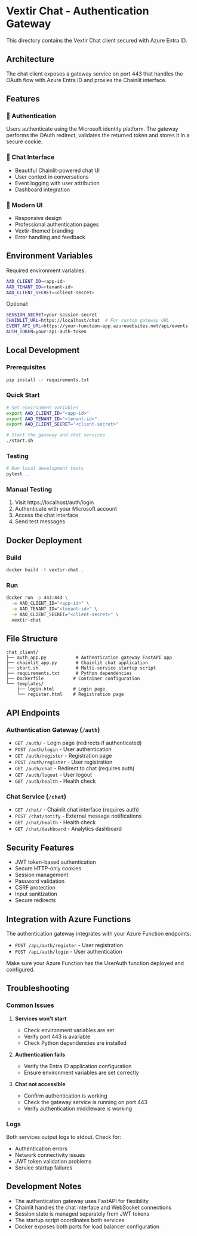 # Vextir Chat - Authentication Gateway

This directory contains the Vextir Chat client secured with Azure Entra ID.

## Architecture

The chat client exposes a gateway service on port 443 that handles the OAuth
flow with Azure Entra ID and proxies the Chainlit interface.

## Features

### 🔐 Authentication
Users authenticate using the Microsoft identity platform. The gateway performs
the OAuth redirect, validates the returned token and stores it in a secure
cookie.

### 💬 Chat Interface
- Beautiful Chainlit-powered chat UI
- User context in conversations
- Event logging with user attribution
- Dashboard integration

### 🎨 Modern UI
- Responsive design
- Professional authentication pages
- Vextir-themed branding
- Error handling and feedback

## Environment Variables

Required environment variables:
```bash
AAD_CLIENT_ID=<app-id>
AAD_TENANT_ID=<tenant-id>
AAD_CLIENT_SECRET=<client-secret>
```

Optional:
```bash
SESSION_SECRET=your-session-secret
CHAINLIT_URL=https://localhost/chat  # For custom gateway URL
EVENT_API_URL=https://your-function-app.azurewebsites.net/api/events
AUTH_TOKEN=your-api-auth-token
```

## Local Development

### Prerequisites
```bash
pip install -r requirements.txt
```

### Quick Start
```bash
# Set environment variables
export AAD_CLIENT_ID="<app-id>"
export AAD_TENANT_ID="<tenant-id>"
export AAD_CLIENT_SECRET="<client-secret>"

# Start the gateway and chat services
./start.sh
```

### Testing
```bash
# Run local development tests
pytest ..
```

### Manual Testing
1. Visit https://localhost/auth/login
2. Authenticate with your Microsoft account
3. Access the chat interface
4. Send test messages

## Docker Deployment

### Build
```bash
docker build -t vextir-chat .
```

### Run
```bash
docker run -p 443:443 \
  -e AAD_CLIENT_ID="<app-id>" \
  -e AAD_TENANT_ID="<tenant-id>" \
  -e AAD_CLIENT_SECRET="<client-secret>" \
  vextir-chat
```

## File Structure

```
chat_client/
├── auth_app.py           # Authentication gateway FastAPI app
├── chainlit_app.py       # Chainlit chat application
├── start.sh              # Multi-service startup script
├── requirements.txt      # Python dependencies
├── Dockerfile           # Container configuration
└── templates/
    ├── login.html       # Login page
    └── register.html    # Registration page
```

## API Endpoints

### Authentication Gateway (`/auth`)
- `GET /auth/` - Login page (redirects if authenticated)
- `POST /auth/login` - User authentication
- `GET /auth/register` - Registration page
- `POST /auth/register` - User registration
- `GET /auth/chat` - Redirect to chat (requires auth)
- `GET /auth/logout` - User logout
- `GET /auth/health` - Health check

### Chat Service (`/chat`)
- `GET /chat/` - Chainlit chat interface (requires auth)
- `POST /chat/notify` - External message notifications
- `GET /chat/health` - Health check
- `GET /chat/dashboard` - Analytics dashboard

## Security Features

- JWT token-based authentication
- Secure HTTP-only cookies
- Session management
- Password validation
- CSRF protection
- Input sanitization
- Secure redirects

## Integration with Azure Functions

The authentication gateway integrates with your Azure Function endpoints:

- `POST /api/auth/register` - User registration
- `POST /api/auth/login` - User authentication

Make sure your Azure Function has the UserAuth function deployed and configured.

## Troubleshooting

### Common Issues

1. **Services won't start**
   - Check environment variables are set
   - Verify port 443 is available
   - Check Python dependencies are installed

2. **Authentication fails**
   - Verify the Entra ID application configuration
   - Ensure environment variables are set correctly

3. **Chat not accessible**
   - Confirm authentication is working
   - Check the gateway service is running on port 443
   - Verify authentication middleware is working

### Logs
Both services output logs to stdout. Check for:
- Authentication errors
- Network connectivity issues
- JWT token validation problems
- Service startup failures

## Development Notes

- The authentication gateway uses FastAPI for flexibility
- Chainlit handles the chat interface and WebSocket connections
- Session state is managed separately from JWT tokens
- The startup script coordinates both services
- Docker exposes both ports for load balancer configuration
